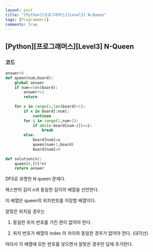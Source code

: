 ```yaml
---
layout: post
title: "[Python][프로그래머스][Level3] N-Queen"
tags: [Programmers]
comments: true
---
```


## [Python][프로그래머스][Level3] N-Queen

### 코드

```python
answer=0
def queen(num,board):
    global answer
    if num==len(board):
        answer+=1
        return
    
    for x in range(1,len(board)+1):
        if x in board[:num]:
            continue
        for i in range(1,num+1):
            if abs(x-board[num-i])==i:
                break
        else:
            board[num]=x
            queen(num+1,board)
            board[num]=0
            
def solution(n):
    queen(0,[0]*n)
    return answer
```

DFS로 유명한 N queen 문제다.

체스판의 길이 n과 동일한 길이의 배열을 선언한다.

이 배열은 queen의 위치번호를 저장할 배열이다.

알맞은 위치일 경우는 

1. 동일한 위치 번호를 가진 퀸이 없어야 한다.

2. 위치 번호가 배열의 index 의 차이와 동일한 경우가 없어야 한다. (대각선)

따라서 각 배열에 모든 번호를 넣으면서 알맞은 경우만 답에 추가한다. 